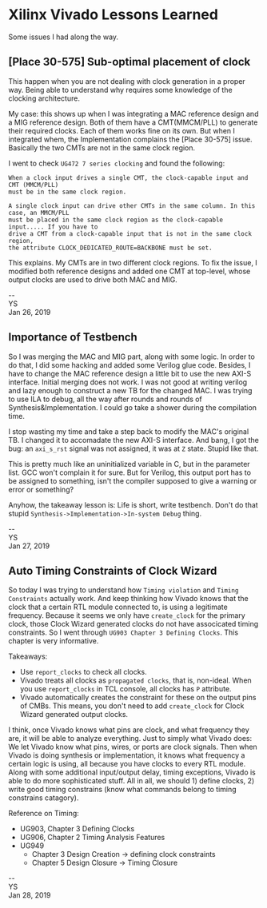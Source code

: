 # Xilinx Vivado Lessons Learned

Some issues I had along the way.

## [Place 30-575] Sub-optimal placement of clock

This happen when you are not dealing with clock generation in a proper way.
Being able to understand why requires some knowledge of the clocking architecture.

My case: this shows up when I was integrating a MAC reference design and a MIG
reference design. Both of them have a CMT(MMCM/PLL) to generate their required clocks.
Each of them works fine on its own. But when I integrated whem, the Implementation complains
the [Place 30-575] issue. Basically the two CMTs are not in the same clock region.

I went to check `UG472 7 series clocking` and found the following:
```
When a clock input drives a single CMT, the clock-capable input and CMT (MMCM/PLL)
must be in the same clock region.

A single clock input can drive other CMTs in the same column. In this case, an MMCM/PLL
must be placed in the same clock region as the clock-capable input..... If you have to
drive a CMT from a clock-capable input that is not in the same clock region,
the attribute CLOCK_DEDICATED_ROUTE=BACKBONE must be set.
```

This explains. My CMTs are in two different clock regions.
To fix the issue, I modified both reference designs and added one CMT at top-level,
whose output clocks are used to drive both MAC and MIG.

--  
YS  
Jan 26, 2019

## Importance of Testbench

So I was merging the MAC and MIG part, along with some logic.
In order to do that, I did some hacking and added some Verilog glue code.
Besides, I have to change the MAC reference design a little bit to use
the new AXI-S interface. Initial merging does not work. I was not good at
writing verilog and lazy enough to construct a new TB for the changed MAC.
I was trying to use ILA to debug, all the way after rounds and rounds of
Synthesis&Implementation. I could go take a shower during the compilation time.

I stop wasting my time and take a step back to modify the MAC's original TB.
I changed it to accomadate the new AXI-S interface. And bang, I got the bug:
an `axi_s_rst` signal was not assigned, it was at `Z` state. Stupid like that.

This is pretty much like an uninitialized variable in C, but in the parameter list.
GCC won't complain it for sure. But for Verilog, this output port has to be assigned
to something, isn't the compiler supposed to give a warning or error or something?

Anyhow, the takeaway lesson is: Life is short, write testbench. Don't do that stupid
`Synthesis->Implementation->In-system Debug` thing.

--  
YS  
Jan 27, 2019

## Auto Timing Constraints of Clock Wizard 

So today I was trying to understand how `Timing violation` and `Timing Constraints` actually work.
And keep thinking how Vivado knows that the clock that a certain RTL module connected to,
is using a legitimate frequency. Because it seems we only have `create_clock` for the primary clock,
those Clock Wizard generated clocks do not have associcated timing constraints.
So I went through `UG903 Chapter 3 Defining Clocks`. This chapter is very informative.

Takeaways:
- Use `report_clocks` to check all clocks.
- Vivado treats all clocks as `propagated clocks`, that is, non-ideal. When you use
`report_clocks` in TCL console, all clocks has `P` attribute.
- Vivado automatically creates the constraint for these on the output pins of CMBs.
This means, you don't need to add `create_clock` for Clock Wizard generated output clocks.

I think, once Vivado knows what pins are clock, and what frequency they are, it will
be able to analyze everything. Just to simply what Vivado does: We let Vivado know
what pins, wires, or ports are clock signals. Then when Vivado is doing synthesis or
implementation, it knows what frequency a certain logic is using, all because you
have clocks to every RTL module. Along with some additional input/output delay,
timing exceptions, Vivado is able to do more sophisticated stuff. All in all,
we should 1) define clocks, 2) write good timing constrains (know what commands
belong to timing constrains catagory).

Reference on Timing:
- UG903, Chapter 3 Defining Clocks
- UG906, Chapter 2 Timing Analysis Features
- UG949
  - Chapter 3 Design Creation -> defining clock constraints
  - Chapter 5 Design Closure -> Timing Closure

--  
YS  
Jan 28, 2019
